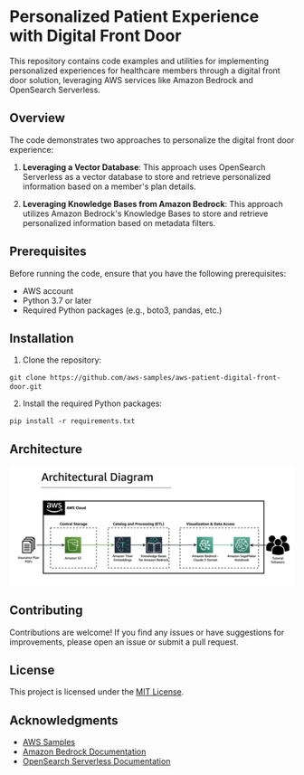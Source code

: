 # Personalized Patient Experience with Digital Front Door

This repository contains code examples and utilities for implementing personalized experiences for healthcare members through a digital front door solution, leveraging AWS services like Amazon Bedrock and OpenSearch Serverless.


## Overview

The code demonstrates two approaches to personalize the digital front door experience:

1. **Leveraging a Vector Database**: This approach uses OpenSearch Serverless as a vector database to store and retrieve personalized information based on a member's plan details.

2. **Leveraging Knowledge Bases from Amazon Bedrock**: This approach utilizes Amazon Bedrock's Knowledge Bases to store and retrieve personalized information based on metadata filters.

## Prerequisites

Before running the code, ensure that you have the following prerequisites:

- AWS account
- Python 3.7 or later
- Required Python packages (e.g., boto3, pandas, etc.)

## Installation

1. Clone the repository:

```
git clone https://github.com/aws-samples/aws-patient-digital-front-door.git
```

2. Install the required Python packages:

```
pip install -r requirements.txt
```
## Architecture

![Architecture](kb_architecture.png)

## Contributing

Contributions are welcome! If you find any issues or have suggestions for improvements, please open an issue or submit a pull request.

## License

This project is licensed under the [MIT License](LICENSE).

## Acknowledgments

- [AWS Samples](https://github.com/aws-samples)
- [Amazon Bedrock Documentation](https://docs.aws.amazon.com/bedrock/latest/APIReferenceGuide/Welcome.html)
- [OpenSearch Serverless Documentation](https://docs.aws.amazon.com/opensearch-service/latest/developerguide/serverless.html)
